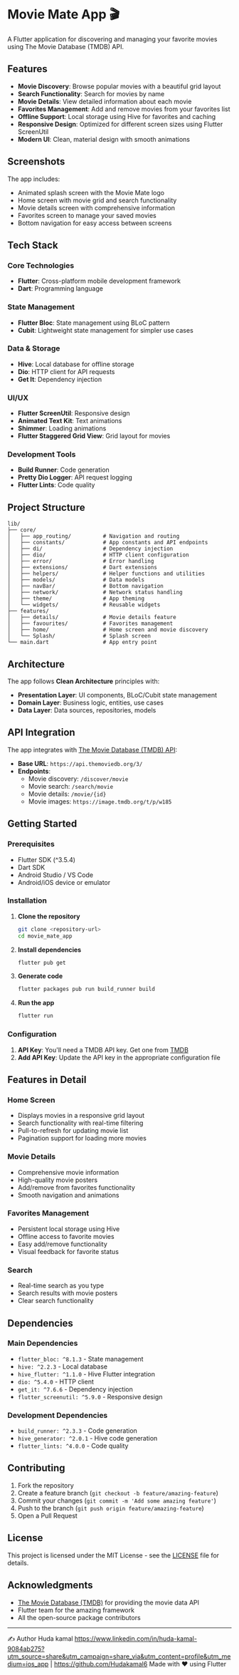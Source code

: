 # Movie Mate App 🎬

A Flutter application for discovering and managing your favorite movies using The Movie Database (TMDB) API.

## Features

- **Movie Discovery**: Browse popular movies with a beautiful grid layout
- **Search Functionality**: Search for movies by name
- **Movie Details**: View detailed information about each movie
- **Favorites Management**: Add and remove movies from your favorites list
- **Offline Support**: Local storage using Hive for favorites and caching
- **Responsive Design**: Optimized for different screen sizes using Flutter ScreenUtil
- **Modern UI**: Clean, material design with smooth animations

## Screenshots

The app includes:
- Animated splash screen with the Movie Mate logo
- Home screen with movie grid and search functionality
- Movie details screen with comprehensive information
- Favorites screen to manage your saved movies
- Bottom navigation for easy access between screens

## Tech Stack

### Core Technologies
- **Flutter**: Cross-platform mobile development framework
- **Dart**: Programming language

### State Management
- **Flutter Bloc**: State management using BLoC pattern
- **Cubit**: Lightweight state management for simpler use cases

### Data & Storage
- **Hive**: Local database for offline storage
- **Dio**: HTTP client for API requests
- **Get It**: Dependency injection

### UI/UX
- **Flutter ScreenUtil**: Responsive design
- **Animated Text Kit**: Text animations
- **Shimmer**: Loading animations
- **Flutter Staggered Grid View**: Grid layout for movies

### Development Tools
- **Build Runner**: Code generation
- **Pretty Dio Logger**: API request logging
- **Flutter Lints**: Code quality

## Project Structure

```
lib/
├── core/
│   ├── app_routing/          # Navigation and routing
│   ├── constants/            # App constants and API endpoints
│   ├── di/                   # Dependency injection
│   ├── dio/                  # HTTP client configuration
│   ├── error/                # Error handling
│   ├── extensions/           # Dart extensions
│   ├── helpers/              # Helper functions and utilities
│   ├── models/               # Data models
│   ├── navBar/               # Bottom navigation
│   ├── network/              # Network status handling
│   ├── theme/                # App theming
│   └── widgets/              # Reusable widgets
├── features/
│   ├── details/              # Movie details feature
│   ├── favourites/           # Favorites management
│   ├── home/                 # Home screen and movie discovery
│   └── Splash/               # Splash screen
└── main.dart                 # App entry point
```

## Architecture

The app follows **Clean Architecture** principles with:

- **Presentation Layer**: UI components, BLoC/Cubit state management
- **Domain Layer**: Business logic, entities, use cases
- **Data Layer**: Data sources, repositories, models

## API Integration

The app integrates with [The Movie Database (TMDB) API](https://www.themoviedb.org/):

- **Base URL**: `https://api.themoviedb.org/3/`
- **Endpoints**:
  - Movie discovery: `/discover/movie`
  - Movie search: `/search/movie`
  - Movie details: `/movie/{id}`
  - Movie images: `https://image.tmdb.org/t/p/w185`

## Getting Started

### Prerequisites

- Flutter SDK (^3.5.4)
- Dart SDK
- Android Studio / VS Code
- Android/iOS device or emulator

### Installation

1. **Clone the repository**
   ```bash
   git clone <repository-url>
   cd movie_mate_app
   ```

2. **Install dependencies**
   ```bash
   flutter pub get
   ```

3. **Generate code**
   ```bash
   flutter packages pub run build_runner build
   ```

4. **Run the app**
   ```bash
   flutter run
   ```

### Configuration

1. **API Key**: You'll need a TMDB API key. Get one from [TMDB](https://www.themoviedb.org/settings/api)
2. **Add API Key**: Update the API key in the appropriate configuration file

## Features in Detail

### Home Screen
- Displays movies in a responsive grid layout
- Search functionality with real-time filtering
- Pull-to-refresh for updating movie list
- Pagination support for loading more movies

### Movie Details
- Comprehensive movie information
- High-quality movie posters
- Add/remove from favorites functionality
- Smooth navigation and animations

### Favorites Management
- Persistent local storage using Hive
- Offline access to favorite movies
- Easy add/remove functionality
- Visual feedback for favorite status

### Search
- Real-time search as you type
- Search results with movie posters
- Clear search functionality

## Dependencies

### Main Dependencies
- `flutter_bloc: ^8.1.3` - State management
- `hive: ^2.2.3` - Local database
- `hive_flutter: ^1.1.0` - Hive Flutter integration
- `dio: ^5.4.0` - HTTP client
- `get_it: ^7.6.6` - Dependency injection
- `flutter_screenutil: ^5.9.0` - Responsive design

### Development Dependencies
- `build_runner: ^2.3.3` - Code generation
- `hive_generator: ^2.0.1` - Hive code generation
- `flutter_lints: ^4.0.0` - Code quality

## Contributing

1. Fork the repository
2. Create a feature branch (`git checkout -b feature/amazing-feature`)
3. Commit your changes (`git commit -m 'Add some amazing feature'`)
4. Push to the branch (`git push origin feature/amazing-feature`)
5. Open a Pull Request

## License

This project is licensed under the MIT License - see the [LICENSE](LICENSE) file for details.

## Acknowledgments

- [The Movie Database (TMDB)](https://www.themoviedb.org/) for providing the movie data API
- Flutter team for the amazing framework
- All the open-source package contributors



---
✍️ Author Huda kamal https://www.linkedin.com/in/huda-kamal-9084ab275?utm_source=share&utm_campaign=share_via&utm_content=profile&utm_medium=ios_app | https://github.com/Hudakamal6
Made with ❤️ using Flutter
